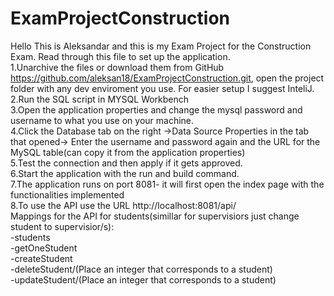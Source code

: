 # ExamProjectConstruction
Hello This is Aleksandar and this is my Exam Project for the Construction Exam.
Read through this file to set up the application.<br />
1.Unarchive the files or download them from GitHub https://github.com/aleksan18/ExamProjectConstruction.git, open the project folder with any dev enviroment you use. For easier setup I suggest InteliJ.<br />
2.Run the SQL script in MYSQL Workbench<br />
3.Open the application properties and change the mysql password and username to what you use on your machine.<br />
4.Click the Database tab on the right ->Data Source Properties in the tab that opened-> Enter the username and password again and the URL for the MySQL table(can copy it from the application properties)<br />
5.Test the connection and then apply if it gets approved.<br />
6.Start the application with the run and build command.<br />
7.The application runs on port 8081- it will first open the index page with the functionalities implemented <br />
8.To use the API use the URL http://localhost:8081/api/ <br />
Mappings for the API for students(simillar for supervisiors just change student to supervisior/s):<br />
-students <br />
-getOneStudent <br />
-createStudent <br />
-deleteStudent/(Place an integer that corresponds to a student)<br />
-updateStudent/(Place an integer that corresponds to a student)
